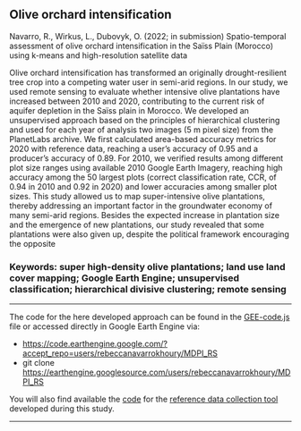 ## Olive orchard intensification 
Navarro, R., Wirkus, L., Dubovyk, O. (2022; in submission) Spatio-temporal assessment of olive orchard intensification in the Saïss Plain (Morocco) using k-means and high-resolution satellite data

Olive orchard intensification has transformed an originally drought-resilient tree crop into a competing water user in semi-arid regions. In our study, we used remote sensing to evaluate whether intensive olive plantations have increased between 2010 and 2020, contributing to the current risk of aquifer depletion in the Saïss plain in Morocco. We developed an unsupervised approach based on the principles of hierarchical clustering and used for each year of analysis two images (5 m pixel size) from the PlanetLabs archive. We first calculated area-based accuracy metrics for 2020 with reference data, reaching a user’s accuracy of 0.95 and a producer’s accuracy of 0.89. For 2010, we verified results among different plot size ranges using available 2010 Google Earth Imagery, reaching high accuracy among the 50 largest plots (correct classification rate, CCR, of 0.94 in 2010 and 0.92 in 2020) and lower accuracies among smaller plot sizes. This study allowed us to map super-intensive olive plantations, thereby addressing an important factor in the groundwater economy of many semi-arid regions. Besides the expected increase in plantation size and the emergence of new plantations, our study revealed that some plantations were also given up, despite the political framework encouraging the opposite

### Keywords: super high-density olive plantations; land use land cover mapping; Google Earth Engine; unsupervised classification; hierarchical divisive clustering; remote sensing
--------------------------------------------------------------------------------------------------------------------------------------------------------
The code for the here developed approach can be found in the [GEE-code.js](GEE-code.js) file or accessed directly in Google Earth Engine via:
* https://code.earthengine.google.com/?accept_repo=users/rebeccanavarrokhoury/MDPI_RS
* git clone https://earthengine.googlesource.com/users/rebeccanavarrokhoury/MDPI_RS

You will also find available the [code](ReferenceDataCollector.js) for the [reference data collection tool](https://rebeccanavarrokhoury.users.earthengine.app/view/referencedatacollector) developed during this study. 

-----------------------------------------------------------------------------------------------------------------------------------------------------------
